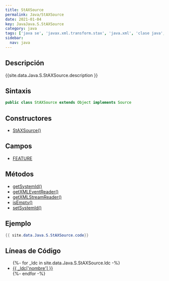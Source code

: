 ```yaml
---
title: StAXSource
permalink: Java/StAXSource
date: 2021-01-04
key: JavaJava.S.StAXSource
category: java
tags: ['java se', 'javax.xml.transform.stax', 'java.xml', 'clase java', 'Java 1.6']
sidebar: 
  nav: java
---
```


## Descripción
{{site.data.Java.S.StAXSource.description }}

## Sintaxis
~~~java
public class StAXSource extends Object implements Source
~~~

## Constructores
* [StAXSource()](/Java/StAXSource/StAXSource/)

## Campos
* [FEATURE](/Java/StAXSource/FEATURE)

## Métodos
* [getSystemId()](/Java/StAXSource/getSystemId)
* [getXMLEventReader()](/Java/StAXSource/getXMLEventReader)
* [getXMLStreamReader()](/Java/StAXSource/getXMLStreamReader)
* [isEmpty()](/Java/StAXSource/isEmpty)
* [setSystemId()](/Java/StAXSource/setSystemId)

## Ejemplo
~~~java
{{ site.data.Java.S.StAXSource.code}}
~~~

## Líneas de Código
<ul>
{%- for _ldc in site.data.Java.S.StAXSource.ldc -%}
   <li>
       <a href="{{_ldc['url'] }}">{{ _ldc['nombre'] }}</a>
   </li>
{%- endfor -%}
</ul>
